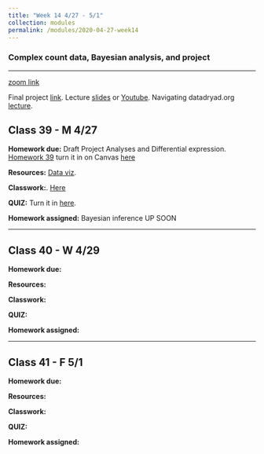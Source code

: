 ```yaml
---
title: "Week 14 4/27 - 5/1"
collection: modules
permalink: /modules/2020-04-27-week14
---
```


### Complex count data, Bayesian analysis, and project

---

[zoom link](https://umn.zoom.us/j/493135911)

Final project [link](https://docs.google.com/document/d/1_0GlIpWuovQzB__iWQI1adMOR8JsYIAVTte8w0SZ4xs/edit?usp=sharing). Lecture [slides](https://drive.google.com/file/d/1NVRPpb0IUAcTuvk4H6__FctUBc4mAomo/view?usp=sharing) or [Youtube](https://youtu.be/9cPHKIDA-7o).  Navigating datadryad.org [lecture](https://youtu.be/weM2Man4mxI).

## Class 39 - M 4/27

**Homework due:** Draft Project Analyses and Differential expression. [Homework 39](https://drive.google.com/open?id=1X-kn0RP-hWv2l_w_uICA4xXuRhC8LUEQ) turn it in on Canvas [here](https://canvas.umn.edu/courses/151855/assignments/1093376)

**Resources:** [Data viz](https://serialmentor.com/dataviz/).      

**Classwork:**. [Here](https://drive.google.com/file/d/173F-lJIZNHy1Klnjj3P4dhBoYoFEmUz0/view?usp=sharing) 

**QUIZ:** Turn it in [here](https://canvas.umn.edu/courses/151855/assignments/1094842).   

**Homework assigned:** Bayesian inference UP SOON

---

## Class 40 - W 4/29

**Homework due:**

**Resources:**

**Classwork:**

**QUIZ:**

**Homework assigned:**

---

## Class 41 - F 5/1

**Homework due:**

**Resources:**

**Classwork:**

**QUIZ:**

**Homework assigned:**
